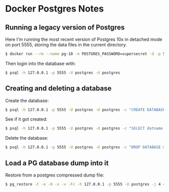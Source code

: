 # Docker Postgres Notes

## Running a legacy version of Postgres

Here I'm running the most recent version of Postgres 10x in detached mode on port 5555, storing the data files in the current directory.

```bash
$ docker run --rm --name pg-10 -e POSTGRES_PASSWORD=supersecret -d -p 5555:5432 -v $(pwd):/var/lib/postgresql/data postgres:10
```

Then login into the database with:

```bash
$ psql -h 127.0.0.1 -p 5555 -U postgres -d postgres
```

## Creating and deleting a database

Create the database:

```bash
$ psql -h 127.0.0.1 -p 5555 -U postgres -d postgres -c "CREATE DATABASE mydb"
```

See if it got created:

```bash
$ psql -h 127.0.0.1 -p 5555 -U postgres -d postgres -c "SELECT datname FROM pg_database"
```

Delete the database:

```bash
$ psql -h 127.0.0.1 -p 5555 -U postgres -d postgres -c "DROP DATABASE mydb"
```

## Load a PG database dump into it

Restore from a postgres compressed dump file:

```bash
$ pg_restore -C -e -O -x -v -Fc -h 127.0.0.1 -p 5555 -U postgres -j 4 <mydumpfile>
```
